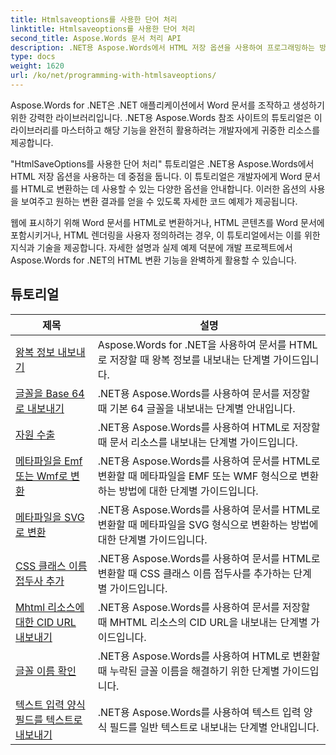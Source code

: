 ```yaml
---
title: Htmlsaveoptions를 사용한 단어 처리
linktitle: Htmlsaveoptions를 사용한 단어 처리
second_title: Aspose.Words 문서 처리 API
description: .NET용 Aspose.Words에서 HTML 저장 옵션을 사용하여 프로그래밍하는 방법을 알아보세요. 서식과 내용을 유지하면서 Word 문서를 HTML로 쉽게 변환할 수 있습니다.
type: docs
weight: 1620
url: /ko/net/programming-with-htmlsaveoptions/
---
```

Aspose.Words for .NET은 .NET 애플리케이션에서 Word 문서를 조작하고 생성하기 위한 강력한 라이브러리입니다. .NET용 Aspose.Words 참조 사이트의 튜토리얼은 이 라이브러리를 마스터하고 해당 기능을 완전히 활용하려는 개발자에게 귀중한 리소스를 제공합니다.

"HtmlSaveOptions를 사용한 단어 처리" 튜토리얼은 .NET용 Aspose.Words에서 HTML 저장 옵션을 사용하는 데 중점을 둡니다. 이 튜토리얼은 개발자에게 Word 문서를 HTML로 변환하는 데 사용할 수 있는 다양한 옵션을 안내합니다. 이러한 옵션의 사용을 보여주고 원하는 변환 결과를 얻을 수 있도록 자세한 코드 예제가 제공됩니다.

웹에 표시하기 위해 Word 문서를 HTML로 변환하거나, HTML 콘텐츠를 Word 문서에 포함시키거나, HTML 렌더링을 사용자 정의하려는 경우, 이 튜토리얼에서는 이를 위한 지식과 기술을 제공합니다. 자세한 설명과 실제 예제 덕분에 개발 프로젝트에서 Aspose.Words for .NET의 HTML 변환 기능을 완벽하게 활용할 수 있습니다.

 ## 튜토리얼
| 제목 | 설명 |
| --- | --- |
| [왕복 정보 내보내기](./export-roundtrip-information/) | Aspose.Words for .NET을 사용하여 문서를 HTML로 저장할 때 왕복 정보를 내보내는 단계별 가이드입니다. |
| [글꼴을 Base 64로 내보내기](./export-fonts-as-base-64/) | .NET용 Aspose.Words를 사용하여 문서를 저장할 때 기본 64 글꼴을 내보내는 단계별 안내입니다. |
| [자원 수출](./export-resources/) | .NET용 Aspose.Words를 사용하여 HTML로 저장할 때 문서 리소스를 내보내는 단계별 가이드입니다. |
| [메타파일을 Emf 또는 Wmf로 변환](./convert-metafiles-to-emf-or-wmf/) | .NET용 Aspose.Words를 사용하여 문서를 HTML로 변환할 때 메타파일을 EMF 또는 WMF 형식으로 변환하는 방법에 대한 단계별 가이드입니다. |
| [메타파일을 SVG로 변환](./convert-metafiles-to-svg/) | .NET용 Aspose.Words를 사용하여 문서를 HTML로 변환할 때 메타파일을 SVG 형식으로 변환하는 방법에 대한 단계별 가이드입니다. |
| [CSS 클래스 이름 접두사 추가](./add-css-class-name-prefix/) | .NET용 Aspose.Words를 사용하여 문서를 HTML로 변환할 때 CSS 클래스 이름 접두사를 추가하는 단계별 가이드입니다. |
| [Mhtml 리소스에 대한 CID URL 내보내기](./export-cid-urls-for-mhtml-resources/) | .NET용 Aspose.Words를 사용하여 문서를 저장할 때 MHTML 리소스의 CID URL을 내보내는 단계별 가이드입니다. |
| [글꼴 이름 확인](./resolve-font-names/) | .NET용 Aspose.Words를 사용하여 HTML로 변환할 때 누락된 글꼴 이름을 해결하기 위한 단계별 가이드입니다. |
| [텍스트 입력 양식 필드를 텍스트로 내보내기](./export-text-input-form-field-as-text/) | .NET용 Aspose.Words를 사용하여 텍스트 입력 양식 필드를 일반 텍스트로 내보내는 단계별 안내입니다. |